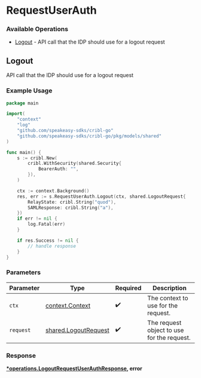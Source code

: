 # RequestUserAuth

### Available Operations

* [Logout](#logout) - API call that the IDP should use for a logout request

## Logout

API call that the IDP should use for a logout request

### Example Usage

```go
package main

import(
	"context"
	"log"
	"github.com/speakeasy-sdks/cribl-go"
	"github.com/speakeasy-sdks/cribl-go/pkg/models/shared"
)

func main() {
    s := cribl.New(
        cribl.WithSecurity(shared.Security{
            BearerAuth: "",
        }),
    )

    ctx := context.Background()
    res, err := s.RequestUserAuth.Logout(ctx, shared.LogoutRequest{
        RelayState: cribl.String("quod"),
        SAMLResponse: cribl.String("a"),
    })
    if err != nil {
        log.Fatal(err)
    }

    if res.Success != nil {
        // handle response
    }
}
```

### Parameters

| Parameter                                                    | Type                                                         | Required                                                     | Description                                                  |
| ------------------------------------------------------------ | ------------------------------------------------------------ | ------------------------------------------------------------ | ------------------------------------------------------------ |
| `ctx`                                                        | [context.Context](https://pkg.go.dev/context#Context)        | :heavy_check_mark:                                           | The context to use for the request.                          |
| `request`                                                    | [shared.LogoutRequest](../../models/shared/logoutrequest.md) | :heavy_check_mark:                                           | The request object to use for the request.                   |


### Response

**[*operations.LogoutRequestUserAuthResponse](../../models/operations/logoutrequestuserauthresponse.md), error**

